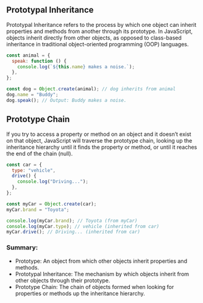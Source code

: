 ## Prototypal Inheritance

Prototypal Inheritance refers to the process by which one object can inherit properties and methods from another through its prototype. In JavaScript, objects inherit directly from other objects, as opposed to class-based inheritance in traditional object-oriented programming (OOP) languages.

```js
const animal = {
  speak: function () {
    console.log(`${this.name} makes a noise.`);
  },
};

const dog = Object.create(animal); // dog inherits from animal
dog.name = "Buddy";
dog.speak(); // Output: Buddy makes a noise.
```

## Prototype Chain

If you try to access a property or method on an object and it doesn’t exist on that object, JavaScript will traverse the prototype chain, looking up the inheritance hierarchy until it finds the property or method, or until it reaches the end of the chain (null).

```js
const car = {
  type: "vehicle",
  drive() {
    console.log("Driving...");
  },
};

const myCar = Object.create(car);
myCar.brand = "Toyota";

console.log(myCar.brand); // Toyota (from myCar)
console.log(myCar.type); // vehicle (inherited from car)
myCar.drive(); // Driving... (inherited from car)
```

### Summary:

- Prototype: An object from which other objects inherit properties and methods.
- Prototypal Inheritance: The mechanism by which objects inherit from other objects through their prototype.
- Prototype Chain: The chain of objects formed when looking for properties or methods up the inheritance hierarchy.
